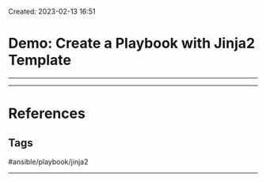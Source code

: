 Created: 2023-02-13 16:51
# Demo: Create a Playbook with Jinja2 Template
---


---
# References


## Tags
#ansible/playbook/jinja2 

---
